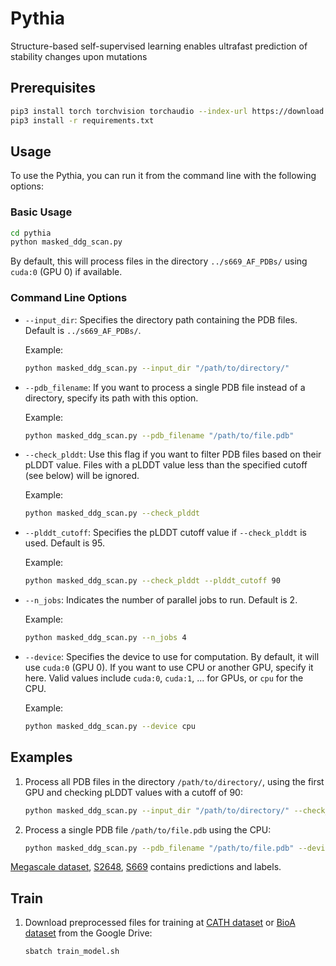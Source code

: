 # Pythia
Structure-based self-supervised learning enables ultrafast prediction of stability changes upon mutations

## Prerequisites

```bash
pip3 install torch torchvision torchaudio --index-url https://download.pytorch.org/whl/cu118
pip3 install -r requirements.txt
```

## Usage

To use the Pythia, you can run it from the command line with the following options:

### Basic Usage

```bash
cd pythia
python masked_ddg_scan.py
```

By default, this will process files in the directory `../s669_AF_PDBs/` using `cuda:0` (GPU 0) if available.

### Command Line Options

- `--input_dir`: Specifies the directory path containing the PDB files. Default is `../s669_AF_PDBs/`.
  
  Example: 
  ```bash
  python masked_ddg_scan.py --input_dir "/path/to/directory/"
  ```

- `--pdb_filename`: If you want to process a single PDB file instead of a directory, specify its path with this option.

  Example:
  ```bash
  python masked_ddg_scan.py --pdb_filename "/path/to/file.pdb"
  ```

- `--check_plddt`: Use this flag if you want to filter PDB files based on their pLDDT value. Files with a pLDDT value less than the specified cutoff (see below) will be ignored.

  Example:
  ```bash
  python masked_ddg_scan.py --check_plddt
  ```

- `--plddt_cutoff`: Specifies the pLDDT cutoff value if `--check_plddt` is used. Default is 95.

  Example:
  ```bash
  python masked_ddg_scan.py --check_plddt --plddt_cutoff 90
  ```

- `--n_jobs`: Indicates the number of parallel jobs to run. Default is 2.

  Example:
  ```bash
  python masked_ddg_scan.py --n_jobs 4
  ```

- `--device`: Specifies the device to use for computation. By default, it will use `cuda:0` (GPU 0). If you want to use CPU or another GPU, specify it here. Valid values include `cuda:0`, `cuda:1`, ... for GPUs, or `cpu` for the CPU.

  Example:
  ```bash
  python masked_ddg_scan.py --device cpu
  ```

## Examples

1. Process all PDB files in the directory `/path/to/directory/`, using the first GPU and checking pLDDT values with a cutoff of 90:
   
   ```bash
   python masked_ddg_scan.py --input_dir "/path/to/directory/" --check_plddt --plddt_cutoff 90 --device cuda:0
   ```

2. Process a single PDB file `/path/to/file.pdb` using the CPU:

   ```bash
   python masked_ddg_scan.py --pdb_filename "/path/to/file.pdb" --device cpu
   ```
[Megascale dataset](./megascale_data.csv), [S2648](./s2648_data.csv), [S669](./s669_data.csv) contains predictions and labels.

## Train

1. Download preprocessed files for training at [CATH dataset](https://drive.google.com/file/d/1HlW27bcHX6CB5GpHlSf90pwrX5e21_Ch/view?usp=sharing) or [BioA dataset](https://drive.google.com/file/d/1iGJPXThJj6Vv7noT-RlcXuUPasxhamkg/view?usp=sharing) from the Google Drive:  
    ```bash
    sbatch train_model.sh
    ```
